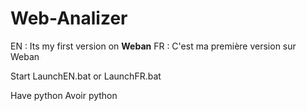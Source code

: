 # Web-Analizer

EN : Its my first version on **Weban**
FR : C'est ma première version sur Weban

Start LaunchEN.bat or LaunchFR.bat

Have python
Avoir python
